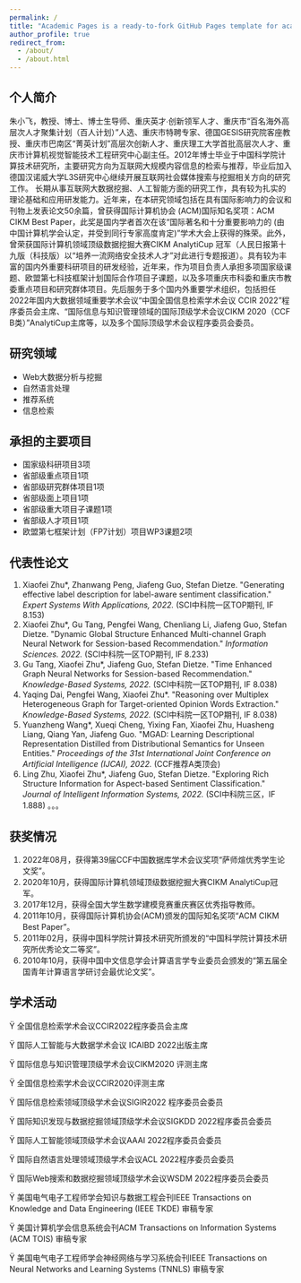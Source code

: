 ```yaml
---
permalink: /
title: "Academic Pages is a ready-to-fork GitHub Pages template for academic personal websites"
author_profile: true
redirect_from: 
  - /about/
  - /about.html
---
```



## 个人简介
朱小飞，教授、博士、博士生导师、重庆英才∙创新领军人才、重庆市“百名海外高层次人才聚集计划（百人计划）”人选、重庆市特聘专家、德国GESIS研究院客座教授、重庆市巴南区“菁英计划”高层次创新人才、重庆理工大学首批高层次人才、重庆市计算机视觉智能技术工程研究中心副主任。2012年博士毕业于中国科学院计算技术研究所，主要研究方向为互联网大规模内容信息的检索与推荐，毕业后加入德国汉诺威大学L3S研究中心继续开展互联网社会媒体搜索与挖掘相关方向的研究工作。
  长期从事互联网大数据挖掘、人工智能方面的研究工作，具有较为扎实的理论基础和应用研发能力。近年来，在本研究领域包括在具有国际影响力的会议和刊物上发表论文50余篇，曾获得国际计算机协会 (ACM)国际知名奖项：ACM CIKM Best Paper，此奖是国内学者首次在该“国际著名和十分重要影响力的 (由中国计算机学会认定，并受到同行专家高度肯定)”学术大会上获得的殊荣。此外，曾荣获国际计算机领域顶级数据挖掘大赛CIKM AnalytiCup 冠军（人民日报第十九版（科技版）以“培养一流网络安全技术人才”对此进行专题报道）。具有较为丰富的国内外重要科研项目的研发经验，近年来，作为项目负责人承担多项国家级课题、欧盟第七科技框架计划国际合作项目子课题，以及多项重庆市科委和重庆市教委重点项目和研究群体项目。先后服务于多个国内外重要学术组织，包括担任2022年国内大数据领域重要学术会议“中国全国信息检索学术会议 CCIR 2022”程序委员会主席、“国际信息与知识管理领域的国际顶级学术会议CIKM 2020（CCF B类）”AnalytiCup主席等，以及多个国际顶级学术会议程序委员会委员。



## 研究领域
- Web大数据分析与挖掘
- 自然语言处理
- 推荐系统
- 信息检索

## 承担的主要项目
- 国家级科研项目3项
- 省部级重点项目1项
- 省部级研究群体项目1项
- 省部级面上项目1项
- 省部级重大项目子课题1项
- 省部级人才项目1项
- 欧盟第七框架计划（FP7计划）项目WP3课题2项

## 代表性论文
1. Xiaofei Zhu*, Zhanwang Peng, Jiafeng Guo, Stefan Dietze. "Generating effective label description for label-aware sentiment classification." *Expert Systems With Applications, 2022.* (SCI中科院一区TOP期刊, IF 8.153)
2. Xiaofei Zhu*, Gu Tang, Pengfei Wang, Chenliang Li, Jiafeng Guo, Stefan Dietze. "Dynamic Global Structure Enhanced Multi-channel Graph Neural Network for Session-based Recommendation." *Information Sciences. 2022.* (SCI中科院一区TOP期刊, IF 8.233)
3. Gu Tang, Xiaofei Zhu*, Jiafeng Guo, Stefan Dietze. "Time Enhanced Graph Neural Networks for Session-based Recommendation." *Knowledge-Based Systems, 2022.* (SCI中科院一区TOP期刊, IF 8.038)
4. Yaqing Dai, Pengfei Wang, Xiaofei Zhu*. "Reasoning over Multiplex Heterogeneous Graph for Target-oriented Opinion Words Extraction." *Knowledge-Based Systems, 2022.* (SCI中科院一区TOP期刊, IF 8.038)
5. Yuanzheng Wang*, Xueqi Cheng, Yixing Fan, Xiaofei Zhu, Huasheng Liang, Qiang Yan, Jiafeng Guo. "MGAD: Learning Descriptional Representation Distilled from Distributional Semantics for Unseen Entities." *Proceedings of the 31st International Joint Conference on Artificial Intelligence (IJCAI), 2022.* (CCF推荐A类顶会)
6. Ling Zhu, Xiaofei Zhu*, Jiafeng Guo, Stefan Dietze. "Exploring Rich Structure Information for Aspect-based Sentiment Classification." *Journal of Intelligent Information Systems, 2022.* (SCI中科院三区，IF 1.888)
。。。

## 获奖情况
1. 2022年08月，获得第39届CCF中国数据库学术会议奖项“萨师煊优秀学生论文奖”。
2. 2020年10月，获得国际计算机领域顶级数据挖掘大赛CIKM AnalytiCup冠军。
3. 2017年12月，获得全国大学生数学建模竞赛重庆赛区优秀指导教师。
4. 2011年10月，获得国际计算机协会(ACM)颁发的国际知名奖项“ACM CIKM Best Paper”。
5. 2011年02月，获得中国科学院计算技术研究所颁发的“中国科学院计算技术研究所优秀论文二等奖”。
6. 2010年10月，获得中国中文信息学会计算语言学专业委员会颁发的“第五届全国青年计算语言学研讨会最优论文奖”。

## 学术活动
Ÿ   全国信息检索学术会议CCIR2022程序委员会主席

Ÿ   国际人工智能与大数据学术会议 ICAIBD 2022出版主席

Ÿ   国际信息与知识管理顶级学术会议CIKM2020 评测主席

Ÿ   全国信息检索学术会议CCIR2020评测主席

Ÿ   国际信息检索领域顶级学术会议SIGIR2022 程序委员会委员

Ÿ   国际知识发现与数据挖掘领域顶级学术会议SIGKDD 2022程序委员会委员

Ÿ   国际人工智能领域顶级学术会议AAAI 2022程序委员会委员

Ÿ   国际自然语言处理领域顶级学术会议ACL 2022程序委员会委员

Ÿ   国际Web搜索和数据挖掘领域顶级学术会议WSDM 2022程序委员会委员

Ÿ   美国电气电子工程师学会知识与数据工程会刊IEEE Transactions on Knowledge and Data Engineering (IEEE TKDE) 审稿专家

Ÿ   美国计算机学会信息系统会刊ACM Transactions on Information Systems (ACM TOIS) 审稿专家

Ÿ   美国电气电子工程师学会神经网络与学习系统会刊IEEE Transactions on Neural Networks and Learning Systems (TNNLS) 审稿专家

 





